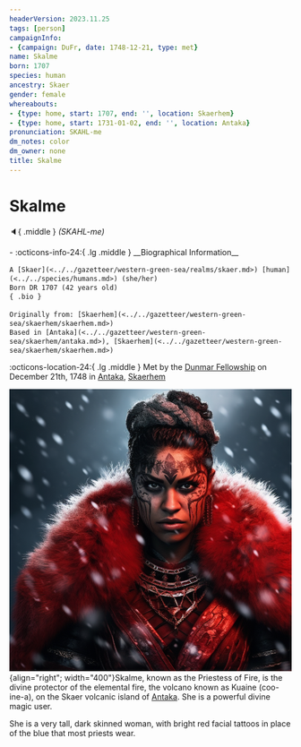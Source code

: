 ```yaml
---
headerVersion: 2023.11.25
tags: [person]
campaignInfo:
- {campaign: DuFr, date: 1748-12-21, type: met}
name: Skalme
born: 1707
species: human
ancestry: Skaer
gender: female
whereabouts:
- {type: home, start: 1707, end: '', location: Skaerhem}
- {type: home, start: 1731-01-02, end: '', location: Antaka}
pronunciation: SKAHL-me
dm_notes: color
dm_owner: none
title: Skalme
---
```

# Skalme
:speaker:{ .middle } *(SKAHL-me)*  
<div class="grid cards ext-narrow-margin ext-one-column" markdown>
- :octicons-info-24:{ .lg .middle } __Biographical Information__

    A [Skaer](<../../gazetteer/western-green-sea/realms/skaer.md>) [human](<../../species/humans.md>) (she/her)  
    Born DR 1707 (42 years old)  
    { .bio }

    Originally from: [Skaerhem](<../../gazetteer/western-green-sea/skaerhem/skaerhem.md>)
    Based in [Antaka](<../../gazetteer/western-green-sea/skaerhem/antaka.md>), [Skaerhem](<../../gazetteer/western-green-sea/skaerhem/skaerhem.md>)
</div>



:octicons-location-24:{ .lg .middle } Met by the [Dunmar Fellowship](<../pcs/dunmar-fellowship/dunmar-fellowship.md>) on December 21th, 1748 in [Antaka](<../../gazetteer/western-green-sea/skaerhem/antaka.md>), [Skaerhem](<../../gazetteer/western-green-sea/skaerhem/skaerhem.md>)  


![Skalme Portrait](../../assets/skalme-portrait.png){align="right"; width="400"}Skalme, known as the Priestess of Fire, is the divine protector of the elemental fire, the volcano known as  Kuaine (coo-ine-a), on the Skaer volcanic island of [Antaka](<../../gazetteer/western-green-sea/skaerhem/antaka.md>). She is a powerful divine magic user. 

She is a very tall, dark skinned woman, with bright red facial tattoos in place of the blue that most priests wear. 

